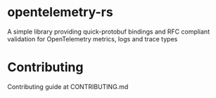 # opentelemetry-rs

A simple library providing quick-protobuf bindings and RFC compliant
validation for OpenTelemetry metrics, logs and trace types


# Contributing

Contributing guide at CONTRIBUTING.md
